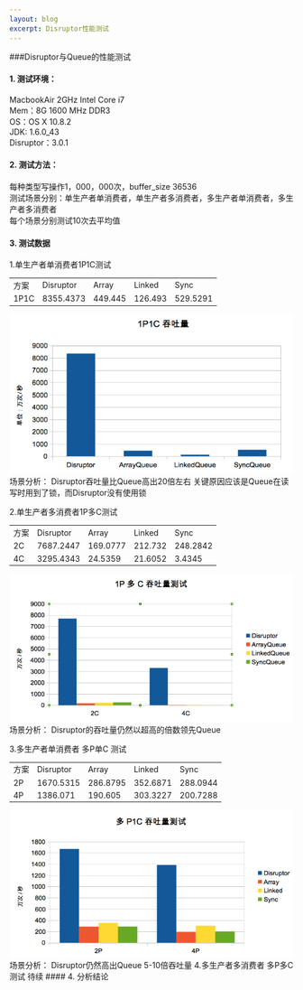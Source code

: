 ```yaml
---
layout: blog
excerpt: Disruptor性能测试
---
```


###Disruptor与Queue的性能测试


#### 1. 测试环境：  
MacbookAir 2GHz Intel Core i7  
Mem：8G 1600 MHz DDR3  
OS：OS X 10.8.2  
JDK: 1.6.0_43  
Disruptor：3.0.1  
#### 2. 测试方法：  
每种类型写操作1，000，000次，buffer_size 36536  
测试场景分别：单生产者单消费者，单生产者多消费者，多生产者单消费者，多生产者多消费者  
每个场景分别测试10次去平均值  

#### 3. 测试数据  
1.单生产者单消费者1P1C测试  
<table class="table table-bordered table-striped table-condensed">
	<tr>
		<td>方案</td>
		<td>Disruptor</td>
		<td>Array</td>
		<td>Linked</td>
		<td>Sync</td>
	</tr>
	<tr>
		<td>1P1C</td>
		<td>8355.4373</td>
		<td>449.445</td>
		<td>126.493</td>
		<td>529.5291</td>
	</tr>
</table> 

<img src="/assets/images/articles/disruptor/1p1c.png" />  
场景分析：  
Disruptor吞吐量比Queue高出20倍左右  
关键原因应该是Queue在读写时用到了锁，而Disruptor没有使用锁  

2.单生产者多消费者1P多C测试   
<table class="table table-bordered table-striped table-condensed">
	<tr>
		<td>方案</td>
		<td>Disruptor</td>
		<td>Array</td>
		<td>Linked</td>
		<td>Sync</td>
	</tr>
	<tr>
		<td>2C</td>
		<td>7687.2447</td>
		<td>169.0777</td>
		<td>212.732</td>
		<td>248.2842</td>
	</tr>
	<tr>
		<td>4C</td>
		<td>3295.4343</td>
		<td>24.5359</td>
		<td>21.6052</td>
		<td>3.4345</td>
	</tr>
</table> 

<img src="/assets/images/articles/disruptor/1pnc.png" />  
场景分析：
Disruptor的吞吐量仍然以超高的倍数领先Queue

3.多生产者单消费者  多P单C 测试  
<table class="table table-bordered table-striped table-condensed">
	<tr>
		<td>方案</td>
		<td>Disruptor</td>
		<td>Array</td>
		<td>Linked</td>
		<td>Sync</td>
	</tr>
	<tr>
		<td>2P</td>
		<td>1670.5315</td>
		<td>286.8795</td>
		<td>352.6871</td>
		<td>288.0944</td>
	</tr>
	<tr>
		<td>4P</td>
		<td>1386.071</td>
		<td>190.605</td>
		<td>303.3227</td>
		<td>200.7288 </td>
	</tr>
</table>
<img src="/assets/images/articles/disruptor/np1c.png" />  
场景分析：  
Disruptor仍然高出Queue 5-10倍吞吐量  
4.多生产者多消费者  多P多C 测试
待续  
#### 4. 分析结论  

